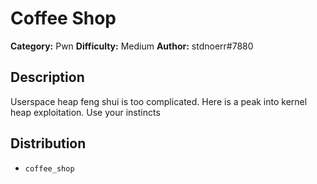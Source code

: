 # Coffee Shop
**Category:** Pwn
**Difficulty:** Medium
**Author:** stdnoerr#7880

## Description

Userspace heap feng shui is too complicated. Here is a peak into kernel heap exploitation.
Use your instincts

## Distribution

- `coffee_shop`